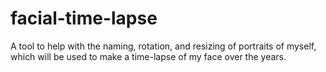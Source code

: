 # facial-time-lapse
A tool to help with the naming, rotation, and resizing of portraits of myself, which will be used to make a time-lapse of my face over the years.
